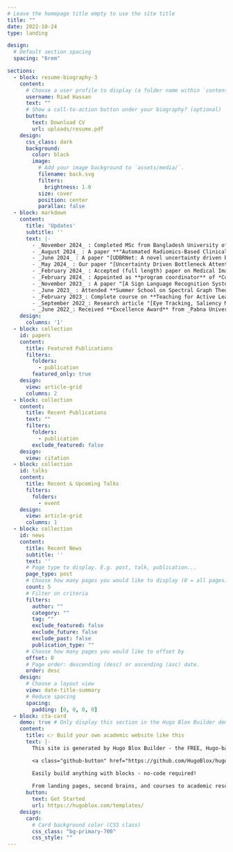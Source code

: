 ```yaml
---
# Leave the homepage title empty to use the site title
title: ""
date: 2022-10-24
type: landing

design:
  # Default section spacing
  spacing: "6rem"

sections:
  - block: resume-biography-3
    content:
      # Choose a user profile to display (a folder name within `content/authors/`)
      username: Riad Hassan
      text: ""
      # Show a call-to-action button under your biography? (optional)
      button:
        text: Download CV
        url: uploads/resume.pdf
    design:
      css_class: dark
      background:
        color: black
        image:
          # Add your image background to `assets/media/`.
          filename: back.svg
          filters:
            brightness: 1.0
          size: cover
          position: center
          parallax: false
  - block: markdown
    content:
      title: 'Updates'
      subtitle: ''
      text: |-
        - _November 2024_ : Completed MSc from Bangladesh University of Engineering and Technology. Thesis title: *A novel uncertainty driven boundary refined convolution neural network for uneven medical image segmentation*.
        - _August 2024_ : A paper **"Automated Radiomics-Based Clinically Significant Prostate Cancer (csPCa) Grade Classification From Biparametric MRI"** is accepted for presenting in _Digital Image Computing: Techniques & Applications **(DICTA)**_ 2024 Conference.
        - _June 2024_ : A paper "[UDBRNet: A novel uncertainty driven boundary refined network for organ at risk segmentation](https://doi.org/10.1371/journal.pone.0304771)" Published in PLOS ONE. [[Source Code]](https://github.com/riadhassan/UDBRNet)
        - _May 2024_ : Our paper "[Uncertainty Driven Bottleneck Attention U-net for Organ at Risk Segmentation](https://ieeexplore.ieee.org/document/10635587)" is presented in *IEEE International Symposium on Biomedical Imaging 2024 (ISBI-2024)* by [Professor Clinton Fookes](https://www.qut.edu.au/about/our-people/academic-profiles/c.fookes). [[Source Code]](https://github.com/riadhassan/UDBA-UNet)
        - _February 2024_ : Accepted (full length) paper on Medical Imaging in the prestigious *IEEE International Symposium on Biomedical Imaging 2024 (ISBI-2024)* for presentation.
        - _February 2024_ : Appointed as **program coordinator** of *Computer Science and Engineering Department, Green University of Bangladesh*.
        - _November 2023_ : A paper "[A Sign Language Recognition System for Helping Disabled People](https://ieeexplore.ieee.org/abstract/document/10465011)" is accepted for presenting in _International Conference on Sustainable Technologies for Industry 5.0 (STI 2023)_ Conference.
        - _June 2023_ : Attended **Summer School on Spectral Graph Theory** organized by BUET.
        - _February 2023_: Complete course on **Teaching for Active Learning (TAL)** organized by _Foundation for Learning Teaching and Research (fLTR)_
        - _September 2022_: Research article "[Eye Tracking, Saliency Modeling and Human Feedback Descriptor Driven Robust Region-of-Interest Determination Technique](https://ieeexplore.ieee.org/abstract/document/9887942)" publish in _IEEE Access_ [Q1, IF: 3.476]. This research is conducted in collaboration with _Charles Sturt University, Australia_.
        - _June 2022_: Received **Excellence Award** from _Pabna University of Science and Technology_.
    design:
      columns: '1'
  - block: collection
    id: papers
    content:
      title: Featured Publications
      filters:
        folders:
          - publication
        featured_only: true
    design:
      view: article-grid
      columns: 2
  - block: collection
    content:
      title: Recent Publications
      text: ""
      filters:
        folders:
          - publication
        exclude_featured: false
    design:
      view: citation
  - block: collection
    id: talks
    content:
      title: Recent & Upcoming Talks
      filters:
        folders:
          - event
    design:
      view: article-grid
      columns: 1
  - block: collection
    id: news
    content:
      title: Recent News
      subtitle: ''
      text: ''
      # Page type to display. E.g. post, talk, publication...
      page_type: post
      # Choose how many pages you would like to display (0 = all pages)
      count: 5
      # Filter on criteria
      filters:
        author: ""
        category: ""
        tag: ""
        exclude_featured: false
        exclude_future: false
        exclude_past: false
        publication_type: ""
      # Choose how many pages you would like to offset by
      offset: 0
      # Page order: descending (desc) or ascending (asc) date.
      order: desc
    design:
      # Choose a layout view
      view: date-title-summary
      # Reduce spacing
      spacing:
        padding: [0, 0, 0, 0]
  - block: cta-card
    demo: true # Only display this section in the Hugo Blox Builder demo site
    content:
      title: 👉 Build your own academic website like this
      text: |-
        This site is generated by Hugo Blox Builder - the FREE, Hugo-based open source website builder trusted by 250,000+ academics like you.

        <a class="github-button" href="https://github.com/HugoBlox/hugo-blox-builder" data-color-scheme="no-preference: light; light: light; dark: dark;" data-icon="octicon-star" data-size="large" data-show-count="true" aria-label="Star HugoBlox/hugo-blox-builder on GitHub">Star</a>

        Easily build anything with blocks - no-code required!
        
        From landing pages, second brains, and courses to academic resumés, conferences, and tech blogs.
      button:
        text: Get Started
        url: https://hugoblox.com/templates/
    design:
      card:
        # Card background color (CSS class)
        css_class: "bg-primary-700"
        css_style: ""
---
```

